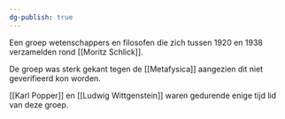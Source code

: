 ```yaml
---
dg-publish: true
---
```

Een groep wetenschappers en filosofen die zich tussen 1920 en 1938 verzamelden rond [[Moritz Schlick]].

De groep was sterk gekant tegen de [[Metafysica]] aangezien dit niet geverifieerd kon worden.

[[Karl Popper]] en [[Ludwig Wittgenstein]] waren gedurende enige tijd lid van deze groep.